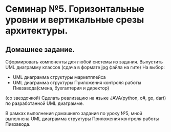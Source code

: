 # Семинар №5. Горизонтальные уровни и вертикальные срезы архитектуры.

## Домашнее задание.

Сформировать компоненты для любой системы из задания.
Выпустить UML диаграмму классов (сдача в формате jpg файла на гите)
На выбор:

- UML диаграмма структуры маркетплейса
- UML диаграмма структуры Приложения контроля работы Пивзавода(смена, бухгалтерия и директор)

(со звездочкой) Сделать реализацию на языке JAVA(python, c#, go, dart) по разработанной UML диаграмме.

В рамках выполнения домашнего задания по уроку №5, мной
выполнена UML диаграмма структуры Приложения контроля работы Пивзавода.
